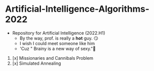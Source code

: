 # Artificial-Intelligence-Algorithms-2022
- Repository for Artificial Intelligence (2022.H1)
  - By the way, prof. is really a **hot** guy. 😏
  - I wish I could meet someone like him
  - 'Cuz " Brainy is a new way of sexy."👻
1. [x] Missionaries and Cannibals Problem 
2. [x] Simulated Annealing
